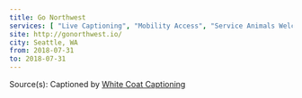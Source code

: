 ```yaml
---
title: Go Northwest
services: [ "Live Captioning", "Mobility Access", "Service Animals Welcome", "Accessibility Fund / Pledge / Statement", "Code of Conduct" ]
site: http://gonorthwest.io/
city: Seattle, WA
from: 2018-07-31
to: 2018-07-31
---
```


Source(s): Captioned by [White Coat Captioning](http://www.whitecoatcaptioning.com/)
